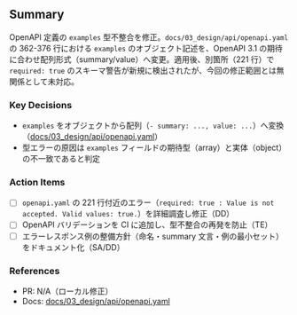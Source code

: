 ## Summary

OpenAPI 定義の `examples` 型不整合を修正。`docs/03_design/api/openapi.yaml` の 362-376 行における `examples` のオブジェクト記述を、OpenAPI 3.1 の期待に合わせ配列形式（summary/value）へ変更。適用後、別箇所（221 行）で `required: true` のスキーマ警告が新規に検出されたが、今回の修正範囲とは無関係として未対応。

### Key Decisions

- `examples` をオブジェクトから配列（`- summary: ..., value: ...`）へ変換（[docs/03_design/api/openapi.yaml](docs/03_design/api/openapi.yaml)）
- 型エラーの原因は `examples` フィールドの期待型（array）と実体（object）の不一致であると判定

### Action Items

- [ ] `openapi.yaml` の 221 行付近のエラー（`required: true : Value is not accepted. Valid values: true.`）を詳細調査し修正（DD）
- [ ] OpenAPI バリデーションを CI に追加し、型不整合の再発を防止（TE）
- [ ] エラーレスポンス例の整備方針（命名・summary 文言・例の最小セット）をドキュメント化（SA/DD）

### References

- PR: N/A（ローカル修正）
- Docs: [docs/03_design/api/openapi.yaml](docs/03_design/api/openapi.yaml)
